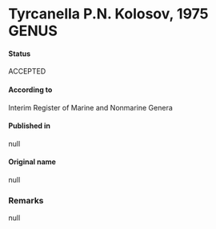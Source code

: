 # Tyrcanella P.N. Kolosov, 1975 GENUS

#### Status
ACCEPTED

#### According to
Interim Register of Marine and Nonmarine Genera

#### Published in
null

#### Original name
null

### Remarks
null